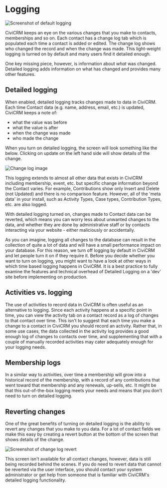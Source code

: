 # Logging

![Screenshot of default logging](/img/configuration-default-logging.png)

CiviCRM keeps an eye on the various changes that you make to contacts,
memberships and so on. Each contact has a change log tab which is
populated each time a contact is added or edited. The change log shows
who changed the record and when the change was made. This light-weight
logging is turned on by default and many users find it detailed enough.

One key missing piece, however, is information about *what* was
changed. Detailed logging adds information on what has changed and
provides many other features.

## Detailed logging

When enabled, detailed logging tracks  changes made to data in
CiviCRM. Each time Contact data (e.g. name, address, email, etc.) is updated, CiviCRM keeps a note of:

-   what the value was before
-   what the value is after
-   when the change was made
-   who made the change

When you turn on detailed logging, the screen will look something like
the below. Clicking on update on the left hand side will show details
of the change.

![Change log image](/img/change-log.png)

This logging extends to almost all other data that exists in CiviCRM
including membership, event, etc. but specific change information beyond the Contact varies.  For example, Contributions show only Insert and Delete (not Updated) and there is no comparison feature.  However, all of
the 'meta data' in your install, such as Activity Types, Case types,
Contribution Types, etc. are also logged.  

With detailed logging turned on, changes made to Contact data can be
reverted, which means you can worry less about unwanted changes to the
data, and whether they are done by administrative staff or by contacts
interacting via your website - either maliciously or accidentally.

As you can imagine, logging all changes to the database can result in
the collection of quite a lot of data and will have a small performance
impact on your database. For this reason, we turn off logging by default
in CiviCRM and let people turn it on if they require it. Before you
decide whether you want to turn on logging, you might want to have a
look at other ways in which time based logging happens in CiviCRM.  It is a best practice to fully examine the features and technical overhead of Detailed Logging on a 'dev' site before implementing on production.

## Activities vs. logging

The use of activities to record data in CiviCRM is often useful as an
alternative to logging. Since each activity happens at a specific point
in time, you can view the activity tab on a contact record as a log of
changes to that contact over time. This isn't to suggest that each time
you make a change to a contact in CiviCRM you should record an
activity. Rather that, in some use cases, the data collected in the
activity log provides a good enough log of changes to contacts over
time, and supplementing that with a couple of manually recorded
activities may cater adequately enough for your logging needs.

## Membership logs

In a similar way to activities, over time a membership will grow into a
historical record of the membership, with a record of any contributions
that went toward that membership and any renewals, up-sells, etc. It
might be that this out-of-the-box logging meets your needs and means
that you don't need to turn on detailed logging.

## Reverting changes

One of the great benefits of turning on detailed logging is the ability
to revert any changes that you make to you data. For a lot of contact
fields we make this easy by creating a revert button at the bottom of
the screen that shows details of the change.

![Screenshot of change log revert](/img/change-log-revert.png)

This screen isn't available for all contact changes, however, data is
still being recorded behind the scenes. If you do need to revert data
that cannot be reverted via the user interface, you should contact your
system administrator or get help from someone that is familiar with
CiviCRM's detailed logging functionality.

